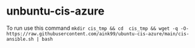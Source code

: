 # unbuntu-cis-azure
To run use this command
```mkdir cis_tmp && cd  cis_tmp && wget -q -O- https://raw.githubusercontent.com/aink99/ubuntu-cis-azure/main/cis-ansible.sh | bash```